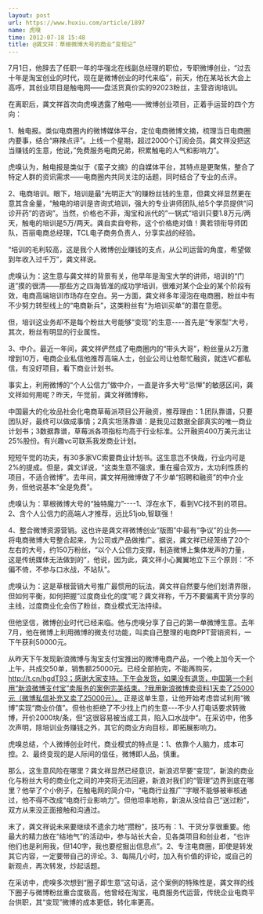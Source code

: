 ```yaml
---
layout: post
url: https://www.huxiu.com/article/1897
name: 虎嗅
time: 2012-07-18 15:48
title: @龚文祥：草根微博大号的商业“变现记”
---
```

7月1日，他辞去了任职一年的华强北在线副总经理的职位，专职微博创业，“过去十年是淘宝创业的时代，现在是微博创业的时代来临”，前天，他在某站长大会上高呼，其创业项目是触电网——盘活货真价实的92023粉丝，主营咨询培训。

在离职后，龚文祥首次向虎嗅透露了触电——微博创业项目，正着手运营的四个方向：

1、触电报。类似电商圈内的微博媒体平台，定位电商微博文摘，梳理当日电商圈内要事，结合“麻辣点评”。上线一个星期，超过2000个订阅会员。龚文祥没把这当赚钱的生意，他说，”免费服务电商兄弟，积累触电的人气和影响力”。

虎嗅认为，触电报是类似于《蛮子文摘》的自媒体平台，其特点是更聚焦，整合了特定人群的资讯需求——电商圈内共同关注的话题，同时结合了专业的点评。

2、电商培训。眼下，培训是最“光明正大”的赚粉丝钱的生意，但龚文祥显然更在意其含金量，“触电的培训是咨询式培训，强大的专业讲师团队,给5个学员提供“问诊开药”的咨询”。当然，价格也不菲，淘宝和派代的”一锅式“培训只要1.8万元/两天，触电的培训是5万/两天。龚自卖自夸称，这个价格绝对值！黄若领衔导师团队，百丽电商总经理，TCL电子商务负责人，分享实战的经验。

“培训的毛利较高，这是我个人微博创业赚钱的支点，从公司运营的角度，希望做到年收入过千万”，龚文祥说。

虎嗅认为：这生意与龚文祥的背景有关，他早年是淘宝大学的讲师，培训的“门道”摸的很清——那些方之四海皆准的成功学培训，很难对某个企业的某个阶段有效，电商高端培训市场存在空白。另一方面，龚文祥多年浸泡在电商圈，粉丝中有不少努力转型线上的“电商新兵”，这类粉丝有“为培训买单”的潜在意愿。

但，培训这业务却不是每个粉丝大号能够“变现”的生意----首先是“专家型”大号，其次，粉丝有明显的行业属性。

3、中介。最近一年间，龚文祥俨然成了电商圈内的“带头大哥”，粉丝量从2万激增到10万，电商企业私信他推荐高端人士，创业公司让他帮忙融资，就连VC都私信，有没好项目，看下商业计划书。

事实上，利用微博的“个人公信力”做中介，一直是许多大号“忌惮”的敏感区间，龚文祥如何用呢？昨天，午觉前，龚文祥微博称，

中国最大的化妆品社会化电商草莓派项目公开融资，推荐理由：1.团队靠谱，只要团队好，最终可以做成事情；2真实坦荡靠谱：是我见过数据全部真实的唯一商业计划书；3数据靠谱，草莓派各项指标均高于行业标准。公开融资400万美元出让25%股份。有兴趣vc可联系我发商业计划。

短短午觉的功夫，有30多家VC索要商业计划书。这生意岂不快哉，行业内可是2%的提成。但是，龚文详说，“这类生意不强求，重在撮合双方，太功利性质的项目，不适合微博”。去年间，龚文祥用微博做了不少单“招聘和融资”的中介业务，但他说基本“全是免费”。

虎嗅认为：草根微博大号的“独特魔力”----1、浮在水下，看到VC找不到的项目。2、含个人公信力的高端人才推荐，远比51job,智联强！

4、整合微博资源营销。这也许是龚文祥微博创业“版图”中最有“争议”的业务——将电商微博大号整合起来，为公司或产品做推广。据说，龚文祥已经笼络了20个左右的大号，约150万粉丝，“以个人公信力支撑，制造微博上集体发声的力量，这是传统媒体无法做到的”，他说，因为此，龚文祥小心翼翼地立下三个原则：“不偏不倚，不参与口水战，不站队”。

虎嗅认为：这是草根营销大号推广最惯用的玩法，龚文祥自然要与他们划清界限，但如何平衡，如何把握“过度商业化的度”呢？龚文祥称，千万不要偏离干货分享的主线，过度商业化会伤了粉丝，商业模式无法持续。

但他坚信，微博创业时代已经来临。他与虎嗅分享了自己的第一单微博生意。去年7月，他在微博上利用微博的微支付功能，叫卖自己整理的电商PPT营销资料，一下午获利50000元。

从昨天下午发现新浪微博与淘宝支付宝推出的微博电商产品，一个晚上加今天一个上午，共成交50单，销售额25000元。已经全部拍完，不能再购买，http://t.cn/hgdT93；感谢大家支持。下午会发货，如果没有退货，中国第一个利用“新浪微博支付宝”卖服务的案例完美结束。?我用新浪微博卖资料1天卖了25000元（微博私信补充又卖了25000元）。 正是这单生意，让他开始考虑尝试利用“微博”实现“商业价值”。但他也拒绝了不少找上门的生意---不少人打电话要求转微博，开价2000块/条，但“这很容易被当成工具，陷入口水战中“。在采访中，他多次声明，除培训业务赚钱之外，其它的商业方向目标，即拓展影响力。

虎嗅总结，个人微博创业时代，商业模式的特点是：1、依靠个人脑力，成本可控。2、最终变现的是人际间的信任，微博即人品，慎重。

那么，这生意风险在哪里？龚文祥显然已经意识，新浪迟早要“变现”，新浪的商业化与粉丝大号的商业化之间的冲突将无法回避，新浪对我们的“管理”边界到底在哪里？他举了个小例子，在触电网的简介中，“电商行业推广”字眼不能够被审核通过，他不得不改成“电商行业影响力”。但他坦率地称，新浪从没给自己“送过粉”，双方从来没正面接触和沟通过。

末了，龚文祥说未来要继续不遗余力地“攒粉”，技巧有：1、干货分享很重要。他最大的精力放在“结地气”的活动中，参与站长大会，见各类项目和创业者，“也许他们也是利用我，但140字，我也要挖掘出信息点”。2、专注电商圈，即使是转发其它内容，一定要带自己的评论。3、每隔几小时，加入有价值的评论，或自己的新观点，再次转发，炒起话题。

在采访中，虎嗅多次想到“圈子即生意”这句话，这个案例的特殊性是，龚文祥的线下圈子与微博粉丝重合度极高，他曾经在淘宝，电商服务代运营，传统企业电商平台供职，其“变现”微博的成本更低，转化率更高。

